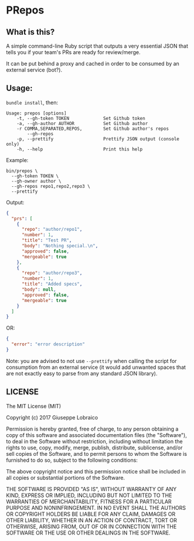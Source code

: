 # PRepos

## What is this?

A simple command-line Ruby script that outputs a very essential JSON that tells you if your team's PRs are ready for review/merge.

It can be put behind a proxy and cached in order to be consumed by an external service (bot?).

## Usage:

`bundle install`, then:

```
Usage: prepos [options]
    -t, --gh-token TOKEN             Set Github token
    -a, --gh-author AUTHOR           Set Github author
    -r COMMA,SEPARATED,REPOS,        Set Github author's repos
        --gh-repos
    -p, --prettify                   Prettify JSON output (console only)
    -h, --help                       Print this help
```

Example:

```
bin/prepos \
  --gh-token TOKEN \
  --gh-owner author \
  --gh-repos repo1,repo2,repo3 \
  --prettify
```

Output:

```json
{
  "prs": [
    {
      "repo": "author/repo1",
      "number": 1,
      "title": "Test PR",
      "body": "Nothing special.\n",
      "approved": false,
      "mergeable": true
    },
    {
      "repo": "author/repo3",
      "number": 1,
      "title": "Added specs",
      "body": null,
      "approved": false,
      "mergeable": true
    }
  ]
}
```

OR:

```json
{
  "error": "error description"
}
```

Note: you are advised to not use `--prettify` when calling the script for consumption from an external service (it would add unwanted spaces that are not exactly easy to parse from any standard JSON library).

## LICENSE
The MIT License (MIT)

Copyright (c) 2017 Giuseppe Lobraico

Permission is hereby granted, free of charge, to any person obtaining a copy
of this software and associated documentation files (the "Software"), to deal
in the Software without restriction, including without limitation the rights
to use, copy, modify, merge, publish, distribute, sublicense, and/or sell
copies of the Software, and to permit persons to whom the Software is
furnished to do so, subject to the following conditions:

The above copyright notice and this permission notice shall be included in
all copies or substantial portions of the Software.

THE SOFTWARE IS PROVIDED "AS IS", WITHOUT WARRANTY OF ANY KIND, EXPRESS OR
IMPLIED, INCLUDING BUT NOT LIMITED TO THE WARRANTIES OF MERCHANTABILITY,
FITNESS FOR A PARTICULAR PURPOSE AND NONINFRINGEMENT. IN NO EVENT SHALL THE
AUTHORS OR COPYRIGHT HOLDERS BE LIABLE FOR ANY CLAIM, DAMAGES OR OTHER
LIABILITY, WHETHER IN AN ACTION OF CONTRACT, TORT OR OTHERWISE, ARISING FROM,
OUT OF OR IN CONNECTION WITH THE SOFTWARE OR THE USE OR OTHER DEALINGS IN
THE SOFTWARE.
